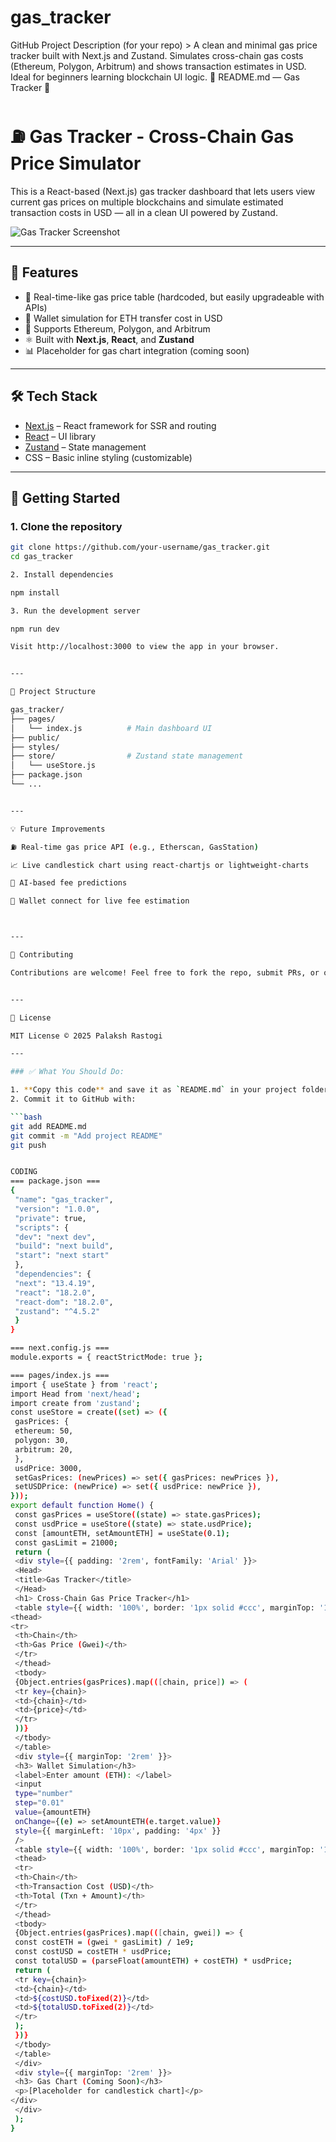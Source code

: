 # gas_tracker
GitHub Project Description (for your repo)  > A clean and minimal gas price tracker built with Next.js and Zustand. Simulates cross-chain gas costs (Ethereum, Polygon, Arbitrum) and shows transaction estimates in USD. Ideal for beginners learning blockchain UI logic.
📘 README.md — Gas Tracker 🚀

# ⛽ Gas Tracker - Cross-Chain Gas Price Simulator

This is a React-based (Next.js) gas tracker dashboard that lets users view current gas prices on multiple blockchains and simulate estimated transaction costs in USD — all in a clean UI powered by Zustand.

![Gas Tracker Screenshot](https://via.placeholder.com/800x400?text=Gas+Tracker+UI+Preview)

---

## 📌 Features

- 🚀 Real-time-like gas price table (hardcoded, but easily upgradeable with APIs)
- 💸 Wallet simulation for ETH transfer cost in USD
- 🔗 Supports Ethereum, Polygon, and Arbitrum
- ⚛ Built with **Next.js**, **React**, and **Zustand**
- 📊 Placeholder for gas chart integration (coming soon)

---

## 🛠 Tech Stack

- [Next.js](https://nextjs.org/) – React framework for SSR and routing
- [React](https://reactjs.org/) – UI library
- [Zustand](https://github.com/pmndrs/zustand) – State management
- CSS – Basic inline styling (customizable)

---

## 🚀 Getting Started

### 1. Clone the repository

```bash
git clone https://github.com/your-username/gas_tracker.git
cd gas_tracker

2. Install dependencies

npm install

3. Run the development server

npm run dev

Visit http://localhost:3000 to view the app in your browser.


---

📂 Project Structure

gas_tracker/
├── pages/
│   └── index.js          # Main dashboard UI
├── public/
├── styles/
├── store/                # Zustand state management
│   └── useStore.js
├── package.json
└── ...


---

💡 Future Improvements

⛽ Real-time gas price API (e.g., Etherscan, GasStation)

📈 Live candlestick chart using react-chartjs or lightweight-charts

🧠 AI-based fee predictions

💼 Wallet connect for live fee estimation



---

🤝 Contributing

Contributions are welcome! Feel free to fork the repo, submit PRs, or open issues.


---

📄 License

MIT License © 2025 Palaksh Rastogi

---

### ✅ What You Should Do:

1. **Copy this code** and save it as `README.md` in your project folder.
2. Commit it to GitHub with:

```bash
git add README.md
git commit -m "Add project README"
git push


CODING
=== package.json ===
{
 "name": "gas_tracker",
 "version": "1.0.0",
 "private": true,
 "scripts": {
 "dev": "next dev",
 "build": "next build",
 "start": "next start"
 },
 "dependencies": {
 "next": "13.4.19",
 "react": "18.2.0",
 "react-dom": "18.2.0",
 "zustand": "^4.5.2"
 }
}

=== next.config.js ===
module.exports = { reactStrictMode: true };

=== pages/index.js ===
import { useState } from 'react';
import Head from 'next/head';
import create from 'zustand';
const useStore = create((set) => ({
 gasPrices: {
 ethereum: 50,
 polygon: 30,
 arbitrum: 20,
 },
 usdPrice: 3000,
 setGasPrices: (newPrices) => set({ gasPrices: newPrices }),
 setUSDPrice: (newPrice) => set({ usdPrice: newPrice }),
}));
export default function Home() {
 const gasPrices = useStore((state) => state.gasPrices);
 const usdPrice = useStore((state) => state.usdPrice);
 const [amountETH, setAmountETH] = useState(0.1);
 const gasLimit = 21000;
 return (
 <div style={{ padding: '2rem', fontFamily: 'Arial' }}>
 <Head>
 <title>Gas Tracker</title>
 </Head>
 <h1> Cross-Chain Gas Price Tracker</h1>
 <table style={{ width: '100%', border: '1px solid #ccc', marginTop: '1rem' }}>
<thead>
<tr>
 <th>Chain</th>
 <th>Gas Price (Gwei)</th>
 </tr>
 </thead>
 <tbody>
 {Object.entries(gasPrices).map(([chain, price]) => (
 <tr key={chain}>
 <td>{chain}</td>
 <td>{price}</td>
 </tr>
 ))}
 </tbody>
 </table>
 <div style={{ marginTop: '2rem' }}>
 <h3> Wallet Simulation</h3>
 <label>Enter amount (ETH): </label>
 <input
 type="number"
 step="0.01"
 value={amountETH}
 onChange={(e) => setAmountETH(e.target.value)}
 style={{ marginLeft: '10px', padding: '4px' }}
 />
 <table style={{ width: '100%', border: '1px solid #ccc', marginTop: '1rem' }}>
 <thead>
 <tr>
 <th>Chain</th>
 <th>Transaction Cost (USD)</th>
 <th>Total (Txn + Amount)</th>
 </tr>
 </thead>
 <tbody>
 {Object.entries(gasPrices).map(([chain, gwei]) => {
 const costETH = (gwei * gasLimit) / 1e9;
 const costUSD = costETH * usdPrice;
 const totalUSD = (parseFloat(amountETH) + costETH) * usdPrice;
 return (
 <tr key={chain}>
 <td>{chain}</td>
 <td>${costUSD.toFixed(2)}</td>
 <td>${totalUSD.toFixed(2)}</td>
 </tr>
 );
 })}
 </tbody>
 </table>
 </div>
 <div style={{ marginTop: '2rem' }}>
 <h3> Gas Chart (Coming Soon)</h3>
 <p>[Placeholder for candlestick chart]</p>
</div>
 </div>
 );
}